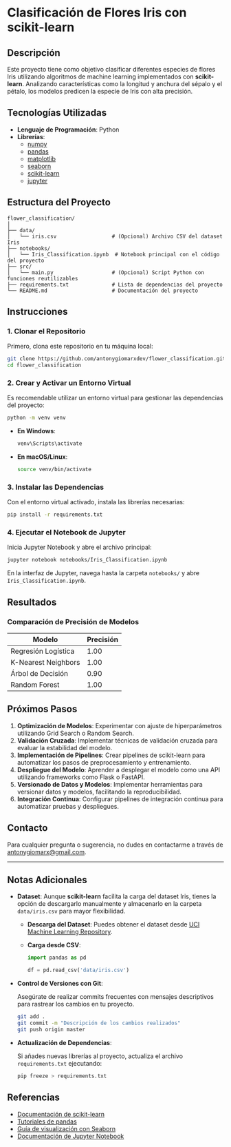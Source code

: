 # Clasificación de Flores Iris con scikit-learn

## Descripción

Este proyecto tiene como objetivo clasificar diferentes especies de flores Iris utilizando algoritmos de machine
learning implementados con **scikit-learn**. Analizando características como la longitud y anchura del sépalo y el
pétalo, los modelos predicen la especie de Iris con alta precisión.

## Tecnologías Utilizadas

- **Lenguaje de Programación**: Python
- **Librerías**:
    - [numpy](https://numpy.org/)
    - [pandas](https://pandas.pydata.org/)
    - [matplotlib](https://matplotlib.org/)
    - [seaborn](https://seaborn.pydata.org/)
    - [scikit-learn](https://scikit-learn.org/stable/)
    - [jupyter](https://jupyter.org/)

## Estructura del Proyecto

```
flower_classification/
│
├── data/
│   └── iris.csv                  # (Opcional) Archivo CSV del dataset Iris
├── notebooks/
│   └── Iris_Classification.ipynb  # Notebook principal con el código del proyecto
├── src/
│   └── main.py                   # (Opcional) Script Python con funciones reutilizables
├── requirements.txt              # Lista de dependencias del proyecto
└── README.md                     # Documentación del proyecto
```

## Instrucciones

### 1. Clonar el Repositorio

Primero, clona este repositorio en tu máquina local:

```bash
git clone https://github.com/antonygiomarxdev/flower_classification.git
cd flower_classification
```

### 2. Crear y Activar un Entorno Virtual

Es recomendable utilizar un entorno virtual para gestionar las dependencias del proyecto:

```bash
python -m venv venv
```

- **En Windows**:

  ```bash
  venv\Scripts\activate
  ```

- **En macOS/Linux**:

  ```bash
  source venv/bin/activate
  ```

### 3. Instalar las Dependencias

Con el entorno virtual activado, instala las librerías necesarias:

```bash
pip install -r requirements.txt
```

### 4. Ejecutar el Notebook de Jupyter

Inicia Jupyter Notebook y abre el archivo principal:

```bash
jupyter notebook notebooks/Iris_Classification.ipynb
```

En la interfaz de Jupyter, navega hasta la carpeta `notebooks/` y abre `Iris_Classification.ipynb`.

## Resultados

### Comparación de Precisión de Modelos

| Modelo              | Precisión |
|---------------------|-----------|
| Regresión Logística | 1.00      |
| K-Nearest Neighbors | 1.00      |
| Árbol de Decisión   | 0.90      |
| Random Forest       | 1.00      |

## Próximos Pasos

1. **Optimización de Modelos**: Experimentar con ajuste de hiperparámetros utilizando Grid Search o Random Search.
2. **Validación Cruzada**: Implementar técnicas de validación cruzada para evaluar la estabilidad del modelo.
3. **Implementación de Pipelines**: Crear pipelines de scikit-learn para automatizar los pasos de preprocesamiento y
   entrenamiento.
4. **Despliegue del Modelo**: Aprender a desplegar el modelo como una API utilizando frameworks como Flask o FastAPI.
5. **Versionado de Datos y Modelos**: Implementar herramientas para versionar datos y modelos, facilitando la
   reproducibilidad.
6. **Integración Continua**: Configurar pipelines de integración continua para automatizar pruebas y despliegues.

## Contacto

Para cualquier pregunta o sugerencia, no dudes en contactarme a través
de [antonygiomarx@gmail.com](mailto:tu_email@example.com).

---

## Notas Adicionales

- **Dataset**: Aunque **scikit-learn** facilita la carga del dataset Iris, tienes la opción de descargarlo manualmente y
  almacenarlo en la carpeta `data/iris.csv` para mayor flexibilidad.

    - **Descarga del Dataset**: Puedes obtener el dataset
      desde [UCI Machine Learning Repository](https://archive.ics.uci.edu/ml/datasets/iris).

    - **Carga desde CSV**:

      ```python
      import pandas as pd
  
      df = pd.read_csv('data/iris.csv')
      ```

- **Control de Versiones con Git**:

  Asegúrate de realizar commits frecuentes con mensajes descriptivos para rastrear los cambios en tu proyecto.

  ```bash
  git add .
  git commit -m "Descripción de los cambios realizados"
  git push origin master
  ```

- **Actualización de Dependencias**:

  Si añades nuevas librerías al proyecto, actualiza el archivo `requirements.txt` ejecutando:

  ```bash
  pip freeze > requirements.txt
  ```

## Referencias

- [Documentación de scikit-learn](https://scikit-learn.org/stable/documentation.html)
- [Tutoriales de pandas](https://pandas.pydata.org/pandas-docs/stable/user_guide/index.html)
- [Guía de visualización con Seaborn](https://seaborn.pydata.org/tutorial.html)
- [Documentación de Jupyter Notebook](https://jupyter-notebook.readthedocs.io/en/stable/)
